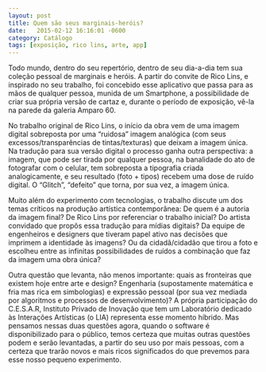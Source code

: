 ```yaml
---
layout: post
title: Quem são seus marginais-heróis?
date:   2015-02-12 16:16:01 -0600
category: Catálogo
tags: [exposição, rico lins, arte, app]
---
```



Todo mundo, dentro do seu repertório, dentro de seu dia-a-dia tem sua coleção pessoal de marginais e heróis.  A partir do convite de Rico Lins, e inspirado no seu trabalho, foi concebido esse aplicativo que passa para as mãos de qualquer pessoa, munida de um Smartphone, a possibilidade de criar sua própria versão de cartaz e, durante o período de exposição, vê-la na parede da galeria Amparo 60.

No trabalho original de Rico Lins, o início da obra vem de  uma imagem digital sobreposta por uma “ruidosa” imagem analógica (com seus excessos/transparências de tintas/texturas) que deixam a imagem única. Na tradução para sua versão digital o processo ganha outra perspectiva: a imagem, que pode ser tirada por qualquer pessoa, na banalidade do ato de fotografar com o celular, tem sobreposta a tipografia criada analogicamente, e seu resultado (foto + tipos) recebem uma dose de ruído digital. O “Glitch”, “defeito” que torna, por sua vez, a imagem única.

Muito além do experimento com tecnologias, o trabalho discute um dos temas críticos na produção artística contemporânea: De quem é a autoria da imagem final? De Rico Lins por referenciar o trabalho inicial? Do artista convidado que propôs essa tradução para mídias digitais? Da equipe de engenheiros e designers que tiveram papel ativo nas decisões que imprimem a identidade às imagens? Ou da cidadã/cidadão que tirou a foto e escolheu entre as infinitas possibilidades de ruídos a combinação que faz da imagem uma obra única?

Outra questão que levanta, não menos importante: quais as fronteiras que existem hoje entre arte e design? Engenharia (supostamente matemática e fria mas rica em simbologias) e expressão pessoal (por sua vez mediada por algoritmos e processos de desenvolvimento)? A própria participação do C.E.S.A.R, Instituto Privado de Inovação que tem um Laboratório dedicado às Interações Artísticas (o LIA) representa esse momento híbrido.
Mas pensamos nessas duas questões agora, quando o software é disponibilizado para o público, temos certeza que muitas outras questões podem e serão levantadas, a partir do seu uso por mais pessoas, com a certeza que trarão novos e mais ricos significados do que prevemos para esse nosso pequeno experimento.